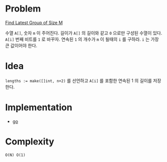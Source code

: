 # Problem

[Find Latest Group of Size M](https://leetcode.com/problems/find-latest-group-of-size-m/)

수열 `A[]`, 숫자 `m` 이 주어진다. 길이가 `A[]` 의 길이와 같고 `0`
으로만 구성된 수열이 있다. `A[i]` 번째 비트를 `1` 로 바꾸자. 연속된
`1` 의 개수가 `m` 이 될때의 `i` 를 구하라. `i` 는 가장 큰 값이어야
한다.

# Idea

`lengths := make([]int, n+2)` 를 선언하고 `A[i]` 를 포함한 연속된 1 의
길이를 저장한다.

# Implementation

* [go](a.go)

# Complexity

```
O(N) O(1)
```
